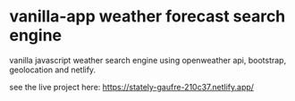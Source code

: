 # vanilla-app weather forecast search engine
vanilla javascript weather search engine using openweather api, bootstrap, geolocation and netlify.

see the live project here:
https://stately-gaufre-210c37.netlify.app/
